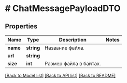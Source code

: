 # # ChatMessagePayloadDTO

## Properties

Name | Type | Description | Notes
------------ | ------------- | ------------- | -------------
**name** | **string** | Название файла. |
**url** | **string** |  |
**size** | **int** | Размер файла в байтах. |

[[Back to Model list]](../../README.md#models) [[Back to API list]](../../README.md#endpoints) [[Back to README]](../../README.md)
